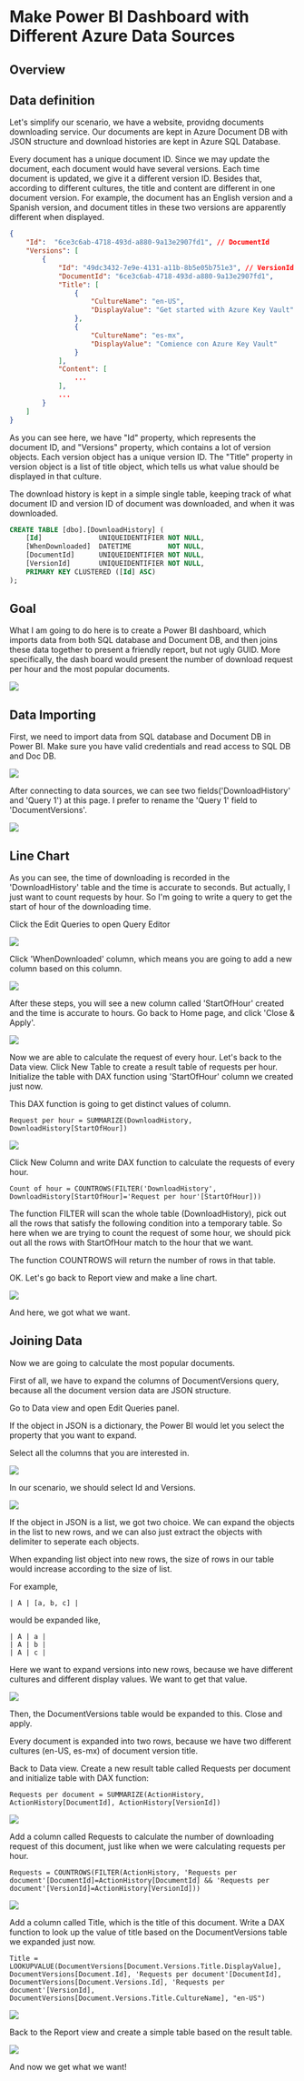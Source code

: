 # Make Power BI Dashboard with Different Azure Data Sources

## Overview

## Data definition

Let's simplify our scenario, we have a website, providng documents downloading service. Our documents are kept in Azure Document DB with JSON structure and download histories are kept in Azure SQL Database. 

Every document has a unique document ID. Since we may update the document,  each document would have several versions. Each time document is updated, we give it a different version ID. Besides that, according to different cultures, the title and content are different in one document version. For example, the document has an English version and a Spanish version, and document titles in these two versions are apparently different when displayed.

```json
{
    "Id":  "6ce3c6ab-4718-493d-a880-9a13e2907fd1", // DocumentId
    "Versions": [
        {
            "Id": "49dc3432-7e9e-4131-a11b-8b5e05b751e3", // VersionId
            "DocumentId": "6ce3c6ab-4718-493d-a880-9a13e2907fd1",
            "Title": [
                {
                    "CultureName": "en-US",
                    "DisplayValue": "Get started with Azure Key Vault"
                },
                {
                    "CultureName": "es-mx",
                    "DisplayValue": "Comience con Azure Key Vault"
                }
            ],
            "Content": [
                ...
            ],
            ...
        }
    ]
}
```

As you can see here, we have "Id" property, which represents the document ID, and "Versions" property, which contains a lot of version objects. Each version object has a unique version ID. The "Title" property in version object is a list of title object, which tells us what value should be displayed in that culture.

The download history is kept in a simple single table, keeping track of what document ID and version ID of document was downloaded, and when it was downloaded.

```sql
CREATE TABLE [dbo].[DownloadHistory] (
    [Id]              UNIQUEIDENTIFIER NOT NULL,
    [WhenDownloaded]  DATETIME         NOT NULL,
    [DocumentId]      UNIQUEIDENTIFIER NOT NULL,
    [VersionId]       UNIQUEIDENTIFIER NOT NULL,
    PRIMARY KEY CLUSTERED ([Id] ASC)
);
```

## Goal

What I am going to do here is to create a Power BI dashboard, which imports data from both SQL database and Document DB, and then joins these data together to present a friendly report, but not ugly GUID. More specifically, the dash board would present the number of download request per hour and the most popular documents.


![](http://7xlt42.com1.z0.glb.clouddn.com/goal_picture.jpg-fullpercent)

## Data Importing 

First, we need to import data from SQL database and Document DB in Power BI. Make sure you have valid credentials and read access to SQL DB and Doc DB.

![](http://7xlt42.com1.z0.glb.clouddn.com/data_importing.jpg-fullpercent)

After connecting to data sources, we can see two fields('DownloadHistory' and 'Query 1') at this page. I prefer to rename the 'Query 1' field to 'DocumentVersions'.

![](http://7xlt42.com1.z0.glb.clouddn.com/after_importing.jpg-fullpercent)


## Line Chart

As you can see, the time of downloading is recorded in the 'DownloadHistory' table and the time is accurate to seconds. But actually, I just want to count requests by hour. So I'm going to write a query to get the start of hour of the downloading time.

Click the Edit Queries to open Query Editor

![](http://7xlt42.com1.z0.glb.clouddn.com/start_of_hour.jpg-fullpercent)

Click 'WhenDownloaded' column, which means you are going to add a new column based on this column.

![](http://7xlt42.com1.z0.glb.clouddn.com/add_time_column.jpg-fullpercent)

After these steps, you will see a new column called 'StartOfHour' created and the time is accurate to hours. Go back to Home page, and click 'Close & Apply'.

![](http://7xlt42.com1.z0.glb.clouddn.com/close_and_apply.jpg-fullpercent)

Now we are able to calculate the request of every hour. Let's back to the Data view.
Click New Table to create a result table of requests per hour.
Initialize the table with DAX function using 'StartOfHour' column we created just now.

This DAX function is going to get distinct values of column.

```dax
Request per hour = SUMMARIZE(DownloadHistory, DownloadHistory[StartOfHour])
```

![](http://7xlt42.com1.z0.glb.clouddn.com/request_per_hour.jpg-fullpercent)

Click New Column and write DAX function to calculate the requests of every hour.

```dax
Count of hour = COUNTROWS(FILTER('DownloadHistory', DownloadHistory[StartOfHour]='Request per hour'[StartOfHour]))
```

The function FILTER will scan the whole table (DownloadHistory), pick out all the rows that satisfy the following condition into a temporary table. So here when we are trying to count the request of some hour, we should pick out all the rows with StartOfHour match to the hour that we want.

The function COUNTROWS will return the number of rows in that table.

OK. Let's go back to Report view and make a line chart.

![](http://7xlt42.com1.z0.glb.clouddn.com/line_chart.jpg-fullpercent)

And here, we got what we want.

## Joining Data

Now we are going to calculate the most popular documents.

First of all, we have to expand the columns of DocumentVersions query, because all the document version data are JSON structure.

Go to Data view and open Edit Queries panel.

If the object in JSON is a dictionary, the Power BI would let you select the property that you want to expand.

Select all the columns that you are interested in.

![](http://7xlt42.com1.z0.glb.clouddn.com/open_edit.jpg-fullpercent)

In our scenario, we should select Id and Versions.

![](http://7xlt42.com1.z0.glb.clouddn.com/expanded_dict.jpg-fullpercent)

If the object in JSON is a list, we got two choice. We can expand the objects in the list to new rows, and we can also just extract the objects with delimiter to seperate each objects.

When expanding list object into new rows, the size of rows in our table would increase according to the size of list.

For example,

    | A | [a, b, c] |

would be expanded like,

    | A | a |
    | A | b |
    | A | c |

Here we want to expand versions into new rows, because we have different cultures and different display values. We want to get that value.

![](http://7xlt42.com1.z0.glb.clouddn.com/expand_list.jpg-fullpercent)

Then, the DocumentVersions table would be expanded to this. Close and apply.

Every document is expanded into two rows, because we have two different cultures (en-US, es-mx) of document version title.

Back to Data view. Create a new result table called Requests per document and initialize table with DAX function:

```DAX
Requests per document = SUMMARIZE(ActionHistory, ActionHistory[DocumentId], ActionHistory[VersionId])
```

![](http://7xlt42.com1.z0.glb.clouddn.com/docid_verid.jpg-fullpercent)

Add a column called Requests to calculate the number of downloading request of this document, just like when we were calculating requests per hour.

```DAX
Requests = COUNTROWS(FILTER(ActionHistory, 'Requests per document'[DocumentId]=ActionHistory[DocumentId] && 'Requests per document'[VersionId]=ActionHistory[VersionId]))
```

![](http://7xlt42.com1.z0.glb.clouddn.com/docid_verid_requests.jpg-fullpercent)

Add a column called Title, which is the title of this document. Write a DAX function to look up the value of title based on the DocumentVersions table we expanded just now.

```DAX
Title = LOOKUPVALUE(DocumentVersions[Document.Versions.Title.DisplayValue], DocumentVersions[Document.Id], 'Requests per document'[DocumentId], DocumentVersions[Document.Versions.Id], 'Requests per document'[VersionId], DocumentVersions[Document.Versions.Title.CultureName], "en-US")
```

![](http://7xlt42.com1.z0.glb.clouddn.com/docid_verid_requests_title.jpg-fullpercent)

Back to the Report view and create a simple table based on the result table.

![](http://7xlt42.com1.z0.glb.clouddn.com/final_goal.jpg-fullpercent)

And now we get what we want!